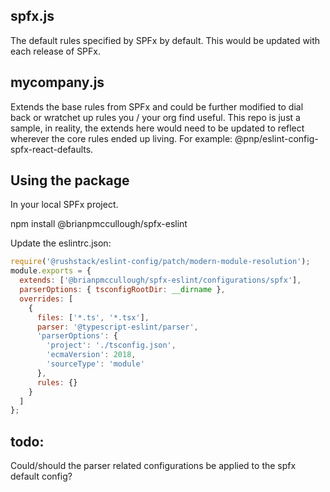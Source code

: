 ## spfx.js ##
The default rules specified by SPFx by default. This would be updated with each release of SPFx.

## mycompany.js ##
Extends the base rules from SPFx and could be further modified to dial back or wratchet up rules you / your org find useful.  This repo is just a sample, in reality, the extends here would need to be updated to reflect wherever the core rules ended up living.  For example: @pnp/eslint-config-spfx-react-defaults.

## Using the package ##
In your local SPFx project.

npm install @brianpmccullough/spfx-eslint

Update the eslintrc.json:

```javascript
require('@rushstack/eslint-config/patch/modern-module-resolution');
module.exports = {
  extends: ['@brianpmccullough/spfx-eslint/configurations/spfx'],
  parserOptions: { tsconfigRootDir: __dirname },
  overrides: [
    {
      files: ['*.ts', '*.tsx'],
      parser: '@typescript-eslint/parser',
      'parserOptions': {
        'project': './tsconfig.json',
        'ecmaVersion': 2018,
        'sourceType': 'module'
      },
      rules: {}
    }
  ]
};
```

## todo: ##
Could/should the parser related configurations be applied to the spfx default config?
